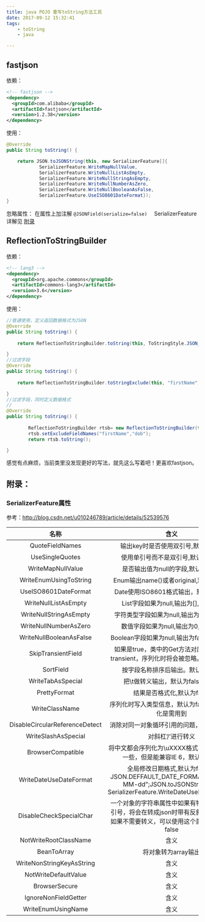 ```yaml
---
title: java POJO 重写toString方法工具
date: 2017-09-12 15:32:41
tags:
	- toString
	- java

---
```

## fastjson
依赖：

``` xml
<!-- fastjson -->
<dependency>
  <groupId>com.alibaba</groupId>
  <artifactId>fastjson</artifactId>
  <version>1.2.38</version>
</dependency>
```
使用：

``` java
@Override
public String toString() {

	return JSON.toJSONString(this, new SerializerFeature[]{
			SerializerFeature.WriteMapNullValue, 
			SerializerFeature.WriteNullListAsEmpty,
            SerializerFeature.WriteNullStringAsEmpty, 
            SerializerFeature.WriteNullNumberAsZero, 
            SerializerFeature.WriteNullBooleanAsFalse,
            SerializerFeature.UseISO8601DateFormat});
}
```
忽略属性：
在属性上加注解 `@JSONField(serialize=false)  ` 
SerializerFeature详解见 [附录](#附录：)

<!-- more -->

## ReflectionToStringBuilder
依赖：

``` xml
<!-- lang3 -->
<dependency>
  <groupId>org.apache.commons</groupId>
  <artifactId>commons-lang3</artifactId>
  <version>3.6</version>
</dependency>
```
使用：
``` java
//普通使用，定义返回数据格式为JSON	
@Override
public String toString() {
	
	return ReflectionToStringBuilder.toString(this, ToStringStyle.JSON_STYLE);

}
//过滤字段	
@Override
public String toString() {
	
	return ReflectionToStringBuilder.toStringExclude(this, "firstName", "dob");

}
//过滤字段，同时定义数据格式
//
@Override
public String toString() {
	
		ReflectionToStringBuilder rtsb= new ReflectionToStringBuilder(this, ToStringStyle.JSON_STYLE);
		rtsb.setExcludeFieldNames("firstName","dob");
		return rtsb.toString();

}
```
感觉有点麻烦，当前类里没发现更好的写法，就先这么写着吧！更喜欢fastjson。



## 附录：
### SerializerFeature属性 
参考：http://blog.csdn.net/u010246789/article/details/52539576

| 名称 | 含义 |
|:-:|:-:|
| QuoteFieldNames | 输出key时是否使用双引号,默认为true |
| UseSingleQuotes | 使用单引号而不是双引号,默认为false |
| WriteMapNullValue | 是否输出值为null的字段,默认为false |
| WriteEnumUsingToString | Enum输出name()或者original,默认为false |
| UseISO8601DateFormat | Date使用ISO8601格式输出，默认为false |
| WriteNullListAsEmpty | List字段如果为null,输出为[],而非null |
| WriteNullStringAsEmpty | 字符类型字段如果为null,输出为”“,而非null |
| WriteNullNumberAsZero | 数值字段如果为null,输出为0,而非null |
| WriteNullBooleanAsFalse | Boolean字段如果为null,输出为false,而非null |
| SkipTransientField | 如果是true，类中的Get方法对应的Field是transient，序列化时将会被忽略。默认为true |
| SortField | 按字段名称排序后输出。默认为false |
| WriteTabAsSpecial | 把\t做转义输出，默认为false  `不推荐`
| PrettyFormat | 结果是否格式化,默认为false |
| WriteClassName | 序列化时写入类型信息，默认为false。反序列化是需用到 |
| DisableCircularReferenceDetect | 消除对同一对象循环引用的问题，默认为false |
| WriteSlashAsSpecial | 对斜杠’/’进行转义 |
| BrowserCompatible | 将中文都会序列化为\uXXXX格式，字节数会多一些，但是能兼容IE 6，默认为false |
| WriteDateUseDateFormat | 全局修改日期格式,默认为false。JSON.DEFFAULT_DATE_FORMAT = “yyyy-MM-dd”;JSON.toJSONString(obj, SerializerFeature.WriteDateUseDateFormat); |
| DisableCheckSpecialChar | 一个对象的字符串属性中如果有特殊字符如双引号，将会在转成json时带有反斜杠转移符。如果不需要转义，可以使用这个属性。默认为false |
| NotWriteRootClassName | 含义 |
| BeanToArray | 将对象转为array输出 |
| WriteNonStringKeyAsString | 含义 |
| NotWriteDefaultValue | 含义 |
| BrowserSecure | 含义 |
| IgnoreNonFieldGetter | 含义 |
| WriteEnumUsingName | 含义 |


